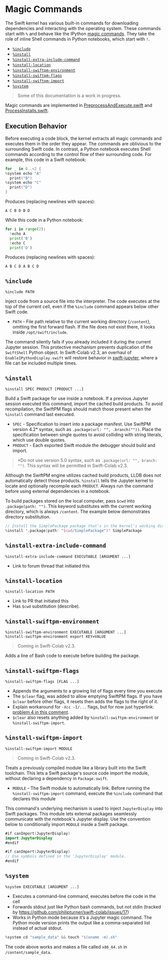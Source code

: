 # Magic Commands

The Swift kernel has various built-in commands for downloading dependencies and interacting with the operating system. These commands start with `%` and behave like the IPython [magic commands](http://ipython.org/ipython-doc/dev/interactive/magics.html). They take the role of inline Shell commands in Python notebooks, which start with `!`.

- [`%include`](#include)
- [`%install`](#install)
- [`%install-extra-include-command`](#install-extra-include-command)
- [`%install-location`](#install-location)
- [`%install-swiftpm-environment`](#install-swiftpm-environment)
- [`%install-swiftpm-flags`](#install-swiftpm-flags)
- [`%install-swiftpm-import`](#install-swiftpm-import)
- [`%system`](#system)

> Some of this documentation is a work in progress.

Magic commands are implemented in [PreprocessAndExecute.swift](https://github.com/philipturner/swift-colab/blob/main/Sources/JupyterKernel/SwiftKernel/PreprocessAndExecute.swift) and [ProcessInstalls.swift](https://github.com/philipturner/swift-colab/blob/main/Sources/JupyterKernel/SwiftKernel/ProcessInstalls.swift).

## Execution Behavior

Before executing a code block, the kernel extracts all magic commands and executes them in the order they appear. The commands are oblivious to the surrounding Swift code. In contrast, a Python notebook executes Shell commands according to the control flow of their surrounding code. For example, this code in a Swift notebook:
```swift
for _ in 0..<2 {
%system echo "A"
  print("B")
%system echo "C"
  print("D")
}
```
Produces (replacing newlines with spaces):
```
A C B D B D
```

While this code in a Python notebook:
```python
for i in range(2):
  !echo A
  print('B')
  !echo C
  print('D')
```
Produces (replacing newlines with spaces):
```
A B C D A B C D
```

## `%include`
```
%include PATH 
```

Inject code from a source file into the interpreter. The code executes at the top of the current cell, even if the `%include` command appears below other Swift code.

- `PATH` - File path relative to the current working directory (`/content`), omitting the first forward flash. If the file does not exist there, it looks inside `/opt/swift/include`.

The command silently fails if you already included it during the current Jupyter session. This protective mechanism prevents duplication of the `SwiftShell` Python object. In Swift-Colab v2.3, an overhaul of `EnableIPythonDisplay.swift` will restore behavior in [swift-jupyter](https://github.com/google/swift-jupyter), where a file can be included multiple times.

## `%install`
```
%install SPEC PRODUCT [PRODUCT ...]
```

Build a Swift package for use inside a notebook. If a previous Jupyter session executed this command, import the cached build products. To avoid recompilation, the SwiftPM flags should match those present when the `%install` command last executed.

- `SPEC` - Specification to insert into a package manifest. Use SwiftPM version 4.2\* syntax, such as `.package(url: "", .branch(""))`. Place the specification between single quotes to avoid colliding with string literals, which use double quotes.
- `PRODUCT` - Each exported Swift module the debugger should build and import.

> *Do not use version 5.0 syntax, such as `.package(url: "", branch: "")`. This syntax will be permitted in Swift-Colab v2.3.

Although the SwiftPM engine utilizes cached build products, LLDB does not automatically detect those products. `%install` tells the Jupyter kernel to locate and optionally recompile each `PRODUCT`. Always run the command before using external dependencies in a notebook.

To build packages stored on the local computer, pass `$cwd` into `.package(path: "")`. This keyword substitutes with the current working directory, which is always `/content`. The example below demonstrates directory substitution.

```swift
// Install the SimplePackage package that's in the kernel's working directory.
%install '.package(path: "$cwd/SimplePackage")' SimplePackage
```

## `%install-extra-include-command`
```
%install-extra-include-command EXECUTABLE [ARGUMENT ...]
```

- Link to forum thread that initiated this

## `%install-location`
```
%install-location PATH
```

- Link to PR that initiated this
- Has `$cwd` substitution (describe).

## `%install-swiftpm-environment`
```
%install-swiftpm-environment EXECUTABLE [ARGUMENT ...]
%install-swiftpm-environment export KEY=VALUE
```

> Coming in Swift-Colab v2.3.

Adds a line of Bash code to execute before building the package.


## `%install-swiftpm-flags`
```
%install-swiftpm-flags [FLAG ...]
```

- Appends the arguments to a growing list of flags every time you execute
- The `$clear` flag, was added to allow emptying SwiftPM flags. If you have `$clear` before other flags, it resets then adds the flags to the right of it.
- Explain workaround for `-Xcc -I/...` flags, but for now just hyperlink: [problem 4 in this comment](https://github.com/philipturner/swift-colab/issues/14#issuecomment-1158237894).
- `$clear` also resets anything added by `%install-swiftpm-environment` or `%install-swiftpm-import`.

## `%install-swiftpm-import`
```
%install-swiftpm-import MODULE
```

> Coming in Swift-Colab v2.3.

Treats a previously compiled module like a library built into the Swift toolchain. This lets a Swift package's source code import the module, without declaring a dependency in `Package.swift`.

- `MODULE` - The Swift module to automatically link. Before running the `%install-swiftpm-import` command, execute the `%include` command that declares this module

This command's underlying mechanism is used to inject `JupyterDisplay` into Swift packages. This module lets external packages seamlessly communicate with the notebook's Jupyter display. Use the convention below to conditionally import `MODULE` inside a Swift package.

```swift
#if canImport(JupyterDisplay)
import JupyterDisplay
#endif

#if canImport(JupyterDisplay)
// Use symbols defined in the 'JupyterDisplay' module.
#endif
```

## `%system`
```
%system EXECUTABLE [ARGUMENT ...]
```

- Executes a command-line command, executes before the code in the cell
- Forwards stdout just like Python bash commands, but not stdin (tracked by https://github.com/philipturner/swift-colab/issues/17)
- Works in Python mode because it’s a Jupyter magic command. The Python mode version prints the output like a comma-separated list instead of actual stdout.

```swift
%system cd "sample_data" && touch "$(uname -m).sh"
```
The code above works and makes a file called `x86_64.sh` in `/content/sample_data`.
